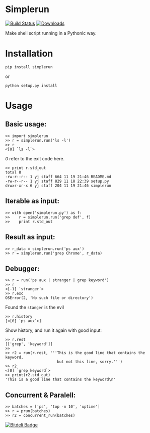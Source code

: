 Simplerun
=========

[![Build Status](https://travis-ci.org/netspyer/simplerun.png?branch=dev)](https://travis-ci.org/netspyer/simplerun)
[![Downloads](https://pypip.in/d/simplerun/badge.png)](https://crate.io/package/simplerun)

Make shell script running in a Pythonic way.

Installation
============

    pip install simplerun

or

    python setup.py install

Usage
=====

Basic usage:
------------

    >> import simplerun
    >> r = simplerun.run('ls -l')
    >> r
    <[0] `ls -l`>

*0* refer to the exit code here.


    >> print r.std_out
    total 8
    -rw-r--r-- 1 yj staff 664 11 19 21:46 README.md
    -rw-r--r-- 1 yj staff 829 11 18 22:39 setup.py
    drwxr-xr-x 6 yj staff 204 11 19 21:46 simplerun


Iterable as input:
------------------

    >> with open('simplerun.py') as f:
    >>    r = simplerun.run('grep def', f)
    >>    print r.std_out


Result as input:
----------------

    >> r_data = simplerun.run('ps aux')
    >> r = simplerun.run('grep Chrome', r_data)

Debugger:
---------

    >> r = run('ps aux | stranger | grep keyword')
    >> r
    <[-1] `stranger`>
    >> r.exc
    OSError(2, 'No such file or directory')

Found the `stanger` is the evil

    >> r.history
    [<[0] `ps aux`>]

Show history, and run it again with good input:

    >> r.rest
    [['grep', 'keyword']]
    >>
    >> r2 = run(r.rest, '''This is the good line that contains the keyword,
                           but not this line, sorry.''')
    >> r2
    <[0] `grep keyword`>
    >> print(r2.std_out)
    'This is a good line that contains the keyword\n'


Concurrent & Paralell:
----------------------

    >> batches = ['ps', 'top -n 10', 'uptime']
    >> r = prun(batches)
    >> r2 = concurrent_run(batches)


[![Bitdeli Badge](https://d2weczhvl823v0.cloudfront.net/netspyer/simplerun/trend.png)](https://bitdeli.com/free "Bitdeli Badge")

